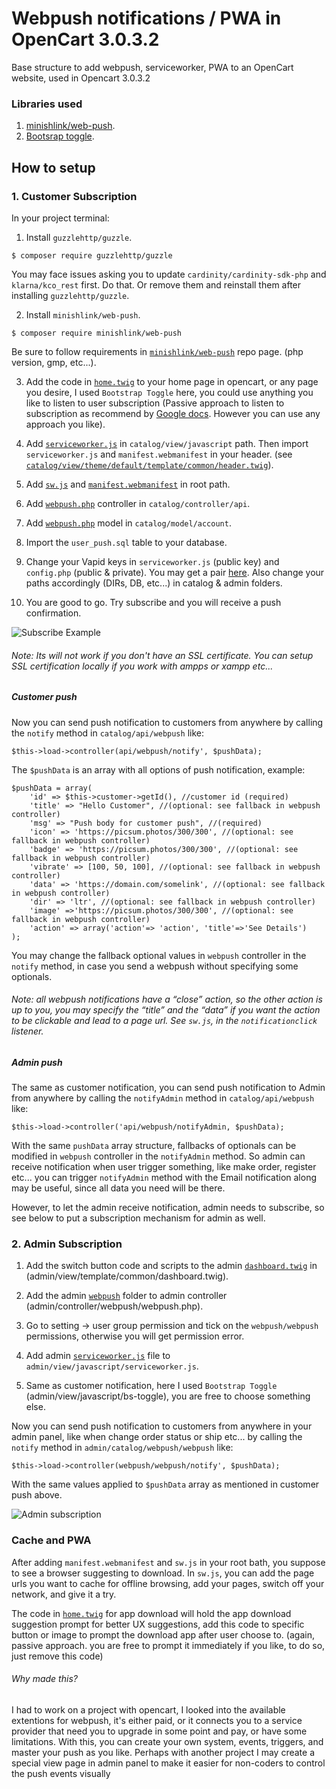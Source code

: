 # Webpush notifications / PWA in OpenCart 3.0.3.2

Base structure to add webpush, serviceworker, PWA to an OpenCart website, used in Opencart 3.0.3.2

### Libraries used
1) [minishlink/web-push](https://github.com/web-push-libs/web-push-php).
2) [Bootsrap toggle](https://www.bootstraptoggle.com/).

## How to setup

### 1. Customer Subscription

In your project terminal:

1) Install `guzzlehttp/guzzle`. 
```
$ composer require guzzlehttp/guzzle
```
You may face issues asking you to update `cardinity/cardinity-sdk-php` and `klarna/kco_rest` first. Do that. Or remove them and reinstall them after installing `guzzlehttp/guzzle`.

2) Install `minishlink/web-push`.
```
$ composer require minishlink/web-push
```
Be sure to follow requirements in [`minishlink/web-push`](https://github.com/web-push-libs/web-push-php) repo page. (php version, gmp, etc...).

3) Add the code in [`home.twig`](https://github.com/aldabil21/opencart-webpush-pwa/blob/master/catalog/view/theme/default/template/common/home.twig) to your home page in opencart, or any page you desire, I used `Bootstrap Toggle` here, you could use anything you like to listen to user subscription (Passive approach to listen to subscription as recommend by [Google docs](https://developers.google.com/web/fundamentals/push-notifications/permission-ux). However you can use any approach you like).

4) Add [`serviceworker.js`](https://github.com/aldabil21/opencart-webpush-pwa/blob/master/catalog/view/javascript/serviceworker.js) in `catalog/view/javascript` path. Then import `serviceworker.js` and `manifest.webmanifest` in your header. (see [`catalog/view/theme/default/template/common/header.twig`](https://github.com/aldabil21/opencart-webpush-pwa/blob/master/catalog/view/theme/default/template/common/header.twig)).

5) Add [`sw.js`](https://github.com/aldabil21/opencart-webpush-pwa/blob/master/sw.js) and [`manifest.webmanifest`](https://github.com/aldabil21/opencart-webpush-pwa/blob/master/manifest.webmanifest) in root path.

6) Add [`webpush.php`](https://github.com/aldabil21/opencart-webpush-pwa/blob/master/catalog/controller/api/webpush.php) controller in `catalog/controller/api`.

7) Add [`webpush.php`](https://github.com/aldabil21/opencart-webpush-pwa/blob/master/catalog/model/account/webpush.php) model in `catalog/model/account`.

8) Import the `user_push.sql` table to your database.

9) Change your Vapid keys in `serviceworker.js` (public key) and `config.php` (public & private). You may get a pair [here](https://web-push-codelab.glitch.me/). Also change your paths accordingly (DIRs, DB, etc...) in catalog & admin folders.

10) You are good to go. Try subscribe and you will receive a push confirmation.

![Subscribe Example](https://i.ibb.co/ng0hRfN/Screenshot-from-2020-05-27-01-47-24.png)

###### Note: Its will not work if you don't have an SSL certificate. You can setup SSL certification locally if you work with ampps or xampp etc...

##### Customer push
Now you can send push notification to customers from anywhere by calling the `notify` method in `catalog/api/webpush` like:

```
$this->load->controller(api/webpush/notify', $pushData);
```

The `$pushData` is an array with all options of push notification, example:

```
$pushData = array(
    'id' => $this->customer->getId(), //customer id (required)
    'title' => "Hello Customer", //(optional: see fallback in webpush controller)
    'msg' => "Push body for customer push", //(required)
    'icon' => 'https://picsum.photos/300/300', //(optional: see fallback in webpush controller)
    'badge' => 'https://picsum.photos/300/300', //(optional: see fallback in webpush controller)
    'vibrate' => [100, 50, 100], //(optional: see fallback in webpush controller)
    'data' => 'https://domain.com/somelink', //(optional: see fallback in webpush controller)
    'dir' => 'ltr', //(optional: see fallback in webpush controller)
    'image' =>'https://picsum.photos/300/300', //(optional: see fallback in webpush controller)
    'action' => array('action'=> 'action', 'title'=>'See Details')
);

```
You may change the fallback optional values in `webpush` controller in the `notify` method, in case you send a webpush without specifying some optionals.

###### Note: all webpush notifications have a “close” action, so the other action is up to you, you may specify the “title” and the “data” if you want the action to be clickable and lead to a page url. See `sw.js`, in the `notificationclick` listener.

##### Admin push

The same as customer notification, you can send push notification to Admin from anywhere by calling the `notifyAdmin` method in `catalog/api/webpush` like:
```
$this->load->controller('api/webpush/notifyAdmin, $pushData);
```

With the same `pushData` array structure, fallbacks of optionals can be modified in `webpush` controller in the `notifyAdmin` method. So admin can receive notification when user trigger something, like make order, register etc... you can trigger `notifyAdmin` method with the Email notification along may be useful, since all data you need will be there.

However, to let the admin receive notification, admin needs to subscribe, so see below to put a subscription mechanism for admin as well.

### 2. Admin Subscription

1) Add the switch button code and scripts to the admin [`dashboard.twig`](https://github.com/aldabil21/opencart-webpush-pwa/blob/master/admin/view/template/common/dashboard.twig) in (admin/view/template/common/dashboard.twig).

2) Add the admin [`webpush`](https://github.com/aldabil21/opencart-webpush-pwa/tree/master/admin/controller/webpush) folder to admin controller (admin/controller/webpush/webpush.php).

3) Go to setting -> user group permission and tick on the `webpush/webpush` permissions, otherwise you will get permission error.

4) Add admin [`serviceworker.js`](https://github.com/aldabil21/opencart-webpush-pwa/blob/master/admin/view/javascript/serviceworker.js) file to `admin/view/javascript/serviceworker.js`.

5) Same as customer notification, here I used `Bootstrap Toggle` (admin/view/javascript/bs-toggle), you are free to choose something else.

Now you can send push notification to customers from anywhere in your admin panel, like when change order status or ship etc... by calling the `notify` method in `admin/catalog/webpush/webpush` like:
```
$this->load->controller(webpush/webpush/notify', $pushData);
```

With the same values applied to `$pushData` array as mentioned in customer push above.

![Admin subscription](https://i.ibb.co/4Y0WYVF/Screenshot-from-2020-05-27-02-00-49.png)


### Cache and PWA

After adding `manifest.webmanifest` and `sw.js` in your root bath, you suppose to see a browser suggesting to download. In `sw.js`, you can add the page urls you want to cache for offline browsing, add your pages, switch off your network, and give it a try.

The code in [`home.twig`](https://github.com/aldabil21/opencart-webpush-pwa/blob/master/catalog/view/theme/default/template/common/home.twig) for app download will hold the app download suggestion prompt for better UX suggestions, add this code to specific button or image to prompt the download app after user choose to. (again, passive approach. you are free to prompt it immediately if you like, to do so, just remove this code)


###### Why made this?
I had to work on a project with opencart, I looked into the available extentions for webpush, it's either paid, or it connects you to a service provider that need you to upgrade in some point and pay, or have some limitations. With this, you can create your own system, events, triggers, and master your push as you like. Perhaps with another project I may create a special view page in admin panel to make it easier for non-coders to control the push events visually 
